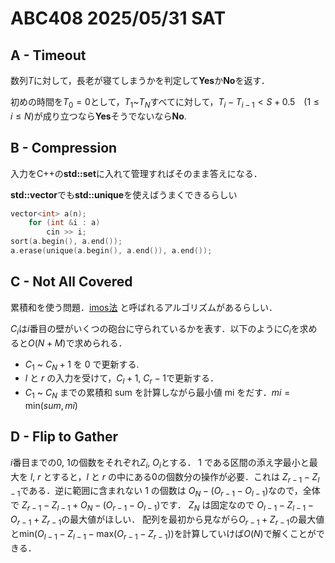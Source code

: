 # ABC408 2025/05/31 SAT

## A - Timeout

数列$`T`$に対して，長老が寝てしまうかを判定して**Yes**か**No**を返す．

初めの時間を$`T_0 = 0`$として，$`T_1`$~$`T_N`$すべてに対して，$`T_i-T_{i-1} < S+0.5 `$　($`1 \leq i \leq N`$)が成り立つなら**Yes**そうでないなら**No**.

## B -  Compression

入力をC++の**std::set**に入れて管理すればそのまま答えになる．

**std::vector**でも**std::unique**を使えばうまくできるらしい

```cpp
vector<int> a(n);
    for (int &i : a)
        cin >> i;
sort(a.begin(), a.end());
a.erase(unique(a.begin(), a.end()), a.end());
````

## C - Not All Covered

累積和を使う問題．[imos法](https://imoz.jp/algorithms/imos_method.html) と呼ばれるアルゴリズムがあるらしい．

$`C_i`$は$i$番目の壁がいくつの砲台に守られているかを表す．以下のように$`C_i`$を求めると$`O(N+M)`$で求められる．

- $`C_1`$ ~ $`C_N+1`$ を $0$ で更新する.
- $l$ と $r$ の入力を受けて，$C_l+1$, $C_r-1$で更新する．
- $`C_1`$ ~ $`C_N`$ までの累積和 sum を計算しながら最小値 mi をだす．$`mi = \text{min}(sum, mi)`$

## D - Flip to Gather

$i$番目までの$0$, $1$の個数をそれぞれ$`Z_i`$, $`O_i`$とする．
$1$ である区間の添え字最小と最大を  $l$, $r$ とすると，$l$ と $r$ の中にある$0$の個数分の操作が必要．これは $`Z_{r-1}-Z_{l-1}`$である．逆に範囲に含まれない $1$ の個数は $`O_N-(O_{r-1}-O_{l-1})`$なので，全体で $`Z_{r-1}-Z_{l-1}+O_N-(O_{r-1}-O_{l-1})`$です．
$Z_N$ は固定なので $`O_{l-1}-Z_{l-1}-O_{r-1}+Z_{r-1}`$の最大値がほしい．
配列を最初から見ながら$`O_{r-1}+Z_{r-1}`$の最大値と$`\text{min}(O_{l-1}-Z_{l-1}-\text{max}(O_{r-1}-Z_{r-1}))`$を計算していけば$`O(N)`$で解くことができる．
